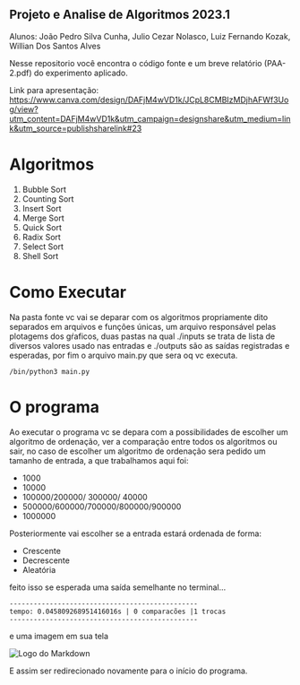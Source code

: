 ## Projeto e Analise de Algoritmos 2023.1

Alunos: João Pedro Silva Cunha, Julio Cezar Nolasco, Luiz Fernando Kozak, Willian Dos Santos Alves

Nesse repositorio você encontra o código fonte e um breve relatório (PAA-2.pdf) do experimento aplicado.

Link para apresentação: https://www.canva.com/design/DAFjM4wVD1k/JCpL8CMBIzMDjhAFWf3Uog/view?utm_content=DAFjM4wVD1k&utm_campaign=designshare&utm_medium=link&utm_source=publishsharelink#23

# Algoritmos

1. Bubble Sort
2. Counting Sort
3. Insert Sort
4. Merge Sort
5. Quick Sort
6. Radix Sort
7. Select Sort
8. Shell Sort

# Como Executar

Na pasta fonte vc vai se deparar com os algoritmos propriamente dito separados em arquivos e funções únicas, um arquivo responsável pelas plotagems dos gŕaficos, duas pastas na qual ./inputs se trata de lista de diversos valores usado nas entradas e ./outputs são as saídas registradas e esperadas, por fim o arquivo main.py que sera oq vc executa.

```
/bin/python3 main.py
```

# O programa

Ao executar o programa vc se depara com a possibilidades de escolher um algoritmo de ordenação, ver a comparação entre todos os algoritmos ou sair, no caso de escolher um algoritmo de ordenação sera pedido um tamanho de entrada, a que trabalhamos aqui foi:

- 1000
- 10000
- 100000/200000/ 300000/ 40000
- 500000/600000/700000/800000/900000
- 1000000

Posteriormente vai escolher se a entrada estará ordenada de forma:

- Crescente
- Decrescente
- Aleatória

feito isso se esperada uma saída semelhante no terminal...

```
-----------------------------------------------
tempo: 0.045809268951416016s | 0 comparacões |1 trocas
-----------------------------------------------
```

e uma imagem em sua tela

![Logo do Markdown](https://i.ibb.co/WFrwQDz/Captura-de-tela-de-2023-06-01-11-40-39.png)

E assim ser redirecionado novamente para o início do programa.
